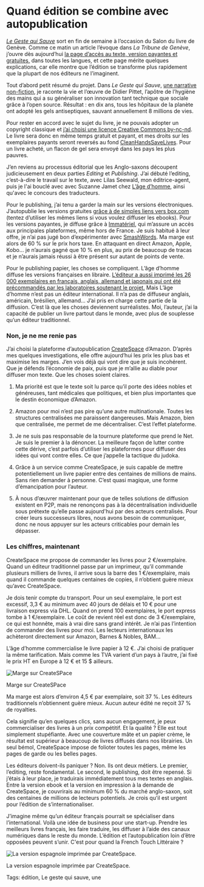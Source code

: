 # Quand édition se combine avec autopublication

[*Le Geste qui Sauve*](/le-geste-qui-sauve/) sort en fin de semaine à l’occasion du Salon du livre de Genève. Comme ce matin un article l’évoque dans *La Tribune de Genève*, j’ouvre dès aujourd’hui [la page d’accès au texte, version payantes et gratuites,](/le-geste-qui-sauve/downloads/) dans toutes les langues, et cette page mérite quelques explications, car elle montre que l’édition se transforme plus rapidement que la plupart de nos éditeurs ne l’imaginent.

Tout d’abord petit résumé du projet. Dans *Le Geste qui Sauve*, [une narrative non-fiction](/2009/03/01/narrative-nonfiction/), je raconte la vie et l’œuvre de Didier Pittet, l’apôtre de l’hygiène des mains qui a su généraliser son innovation tant technique que sociale grâce à l’open source. Résultat : en dix ans, tous les hôpitaux de la planète ont adopté les gels antiseptiques, sauvant annuellement 8 millions de vies.

Pour rester en accord avec le sujet du livre, je ne pouvais adopter un copyright classique et [j’ai choisi une licence Creative Commons by-nc-nd](/le-geste-qui-sauve/#cc). Le livre sera donc en même temps gratuit et payant, et mes droits sur les exemplaires payants seront reversés au fond [CleanHandsSaveLives](http://www.cleanhandssavelives.org/). Pour un livre acheté, un flacon de gel sera envoyé dans les pays les plus pauvres.

J’en reviens au processus éditorial que les Anglo-saxons découpent judicieusement en deux parties *Editing* et *Publishing*. J’ai débuté l’editing, c’est-à-dire le travail sur le texte, avec Lilas Seewald, mon éditrice-agent, puis je l'ai bouclé avec avec Suzanne Jamet chez [L’âge d’homme](http://www.lagedhomme.com/), ainsi qu'avec le concours des traducteurs.

Pour le publishing, j’ai tenu a garder la main sur les versions électroniques. J’autopublie les versions gratuites [grâce à de simples liens vers box.com](/le-geste-qui-sauve/downloads/) (tentez d’utiliser les mêmes liens si vous voulez diffuser les ebooks). Pour les versions payantes, je diffuse grâce à [Immatériel](http://www.immateriel.fr/), qui m’assure un accès aux principales plateformes, même hors de France. Je suis habitué à leur offre, je n’ai pas jugé bon d’expérimenter avec [SmashWords](https://www.smashwords.com). Ma marge est alors de 60 % sur le prix hors taxe. En attaquant en direct Amazon, Apple, Kobo… je n’aurais gagné que 10 % en plus, au prix de beaucoup de tracas et je n’aurais jamais réussi à être présent sur autant de points de vente.

Pour le publishing papier, les choses se compliquent. L’âge d’homme diffuse les versions françaises en libraire. [L’éditeur a aussi imprimé les 26 000 exemplaires en français, anglais, allemand et japonais qui ont été précommandés par les laboratoires soutenant le projet.](/2014/04/10/comment-financer-un-livre-en-creative-commons/) Mais L’âge d’homme n’est pas un éditeur international. Il n’a pas de diffuseur anglais, américain, brésilien, allemand… J’ai pris en charge cette partie de la diffusion. C’est là que les choses deviennent surréalistes. Moi, l’auteur, j’ai la capacité de publier un livre partout dans le monde, avec plus de souplesse qu’un éditeur traditionnel.

### Non, je ne me renie pas

J’ai choisi la plateforme d’autopublication [CreateSpace](http://www.createspace.com) d’Amazon. D’après mes quelques investigations, elle offre aujourd’hui les prix les plus bas et maximise les marges. J’en vois déjà qui vont dire que je suis incohérent. Que je défends l’économie de paix, puis que je m’allie au diable pour diffuser mon texte. Que les choses soient claires.

1. Ma priorité est que le texte soit lu parce qu’il porte des idées nobles et généreuses, tant médicales que politiques, et bien plus importantes que le destin économique d’Amazon.

2. Amazon pour moi n’est pas pire qu’une autre multinationale. Toutes les structures centralisées me paraissent dangereuses. Mais Amazon, bien que centralisée, me permet de me décentraliser. C’est l’effet plateforme.

3. Je ne suis pas responsable de la tournure plateforme que prend le Net. Je suis le premier à la dénoncer. La meilleure façon de lutter contre cette dérive, c’est parfois d’utiliser les plateformes pour diffuser des idées qui vont contre elles. Ce que j’appelle la tactique du judoka.

4. Grâce à un service comme CreateSpace, je suis capable de mettre potentiellement un livre papier entre des centaines de millions de mains. Sans rien demander à personne. C’est quasi magique, une forme d’émancipation pour l’auteur.

5. À nous d’œuvrer maintenant pour que de telles solutions de diffusion existent en P2P, mais ne renonçons pas à la décentralisation individuelle sous prétexte qu’elle passe aujourd'hui par des acteurs centralisés. Pour créer leurs successeurs libres, nous avons besoin de communiquer, donc ne nous appuyer sur les acteurs criticables pour demain les dépasser.

### Les chiffres, maintenant

CreateSpace me propose de commander les livres pour 2 €/exemplaire. Quand un éditeur traditionnel passe par un imprimeur, qu’il commande plusieurs milliers de livres, il arrive sous la barre des 1 €/exemplaire, mais quand il commande quelques centaines de copies, il n’obtient guère mieux qu’avec CreateSpace.

Je dois tenir compte du transport. Pour un seul exemplaire, le port est excessif, 3,3 € au minimum avec 40 jours de délais et 10 € pour une livraison express via DHL. Quand on prend 100 exemplaires, le port express tombe à 1 €/exemplaire. Le coût de revient réel est donc de 3 €/exemplaire, ce qui est honnête, mais à vrai dire sans grand intérêt. Je n’ai pas l’intention de commander des livres pour moi. Les lecteurs internationaux les achèteront directement sur Amazon, Barnes &amp; Nobles, BAM…

L’âge d’homme commercialise le livre papier à 12 €. J’ai choisi de pratiquer la même tarification. Mais comme les TVA varient d’un pays à l’autre, j’ai fixé le prix HT en Europe à 12 € et 15 $ ailleurs.

![Marge sur CreateSPace](https://tcrouzet.com/images_tc/2014/04/createspace.png)

Marge sur CreateSPace

Ma marge est alors d’environ 4,5 € par exemplaire, soit 37 %. Les éditeurs traditionnels n’obtiennent guère mieux. Aucun auteur édité ne reçoit 37 % de royalties.

Cela signifie qu’en quelques clics, sans aucun engagement, je peux commercialiser des livres à un prix compétitif. Et la qualité ? Elle est tout simplement stupéfiante. Avec une couverture mâte et un papier crème, le résultat est supérieur à beaucoup de livres diffusés dans nos librairies. Un seul bémol, CreateSpace impose de folioter toutes les pages, même les pages de garde ou les belles pages.

Les éditeurs doivent-ils paniquer ? Non. Ils ont deux métiers. Le premier, l’editing, reste fondamental. Le second, le publishing, doit être repensé. Si j’étais à leur place, je traduirais immédiatement tous mes textes en anglais. Entre la version ebook et la version en impression à la demande de CreateSpace, je couvrirais au minimum 60 % du marché anglo-saxon, soit des centaines de millions de lecteurs potentiels. Je crois qu’il est urgent pour l’édition de s’internationaliser.

J’imagine même qu’un éditeur français pourrait se spécialiser dans l’international. Voilà une idée de business pour une start-up. Prendre les meilleurs livres français, les faire traduire, les diffuser à l’aide des canaux numériques dans le reste du monde. L’édition et l’autopublication loin d’être opposées peuvent s’unir. C'est pour quand la French Touch Littéraire ?

![La version espagnole imprimée par CreateSpace.](https://tcrouzet.com/images_tc/2014/04/hopigel.jpeg)

La version espagnole imprimée par CreateSpace.



Tags: édition, Le geste qui sauve, une